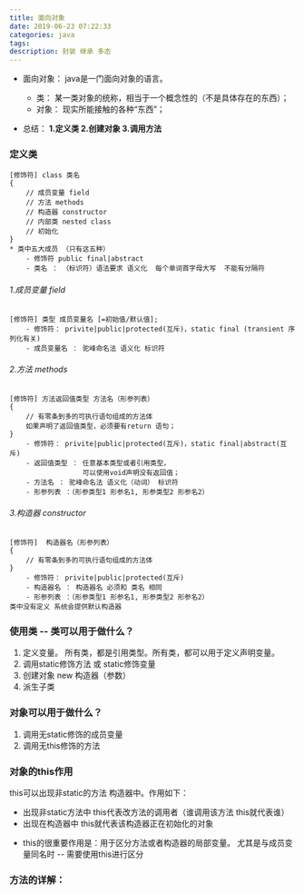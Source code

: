 ```yaml
---
title: 面向对象
date: 2019-06-23 07:22:33
categories: java
tags:
description: 封装 继承 多态
---
```


* 面向对象： java是一门面向对象的语言。
   - 类： 某一类对象的统称，相当于一个概念性的（不是具体存在的东西）；
   - 对象： 现实所能接触的各种“东西”；

* 总结： **1.定义类  2.创建对象  3.调用方法**

### 定义类
```
[修饰符] class 类名
{
    // 成员变量 field
    // 方法 methods
    // 构造器 constructor
    // 内部类 nested class
    // 初始化
}
* 类中五大成员 （只有这五种）
    - 修饰符 public final|abstract 
    - 类名 ： （标识符）语法要求 语义化  每个单词首字母大写  不能有分隔符
```

###### 1.成员变量 field
```
[修饰符] 类型 成员变量名 [=初始值/默认值];
    - 修饰符： privite|public|protected(互斥)，static final (transient 序列化有关)
    - 成员变量名 ： 驼峰命名法 语义化 标识符
```

###### 2.方法 methods
```
[修饰符] 方法返回值类型 方法名（形参列表）
{
    // 有零条到多的可执行语句组成的方法体
    如果声明了返回值类型，必须要有return 语句；
}
    - 修饰符： privite|public|protected(互斥)，static final|abstract(互斥)
    - 返回值类型 ： 任意基本类型或者引用类型，
                  可以使用void声明没有返回值；
    - 方法名 ： 驼峰命名法 语义化（动词） 标识符
    - 形参列表 ：（形参类型1 形参名1, 形参类型2 形参名2）
```

###### 3.构造器 constructor
```
[修饰符]  构造器名（形参列表）
{
    // 有零条到多的可执行语句组成的方法体
}
    - 修饰符： privite|public|protected(互斥)
    - 构造器名 ： 构造器名 必须和 类名 相同
    - 形参列表 ：（形参类型1 形参名1, 形参类型2 形参名2）
类中没有定义 系统会提供默认构造器
```

### 使用类 -- 类可以用于做什么？
1. 定义变量。
所有类，都是引用类型。所有类，都可以用于定义声明变量。
2. 调用static修饰方法 或 static修饰变量
3. 创建对象
new 构造器（参数）
4. 派生子类

### 对象可以用于做什么？
1. 调用无static修饰的成员变量
2. 调用无this修饰的方法

### 对象的this作用
this可以出现非static的方法 构造器中。作用如下：
  - 出现非static方法中 this代表改方法的调用者（谁调用该方法 this就代表谁）
  - 出现在构造器中 this就代表该构造器正在初始化的对象

  * this的很重要作用是：用于区分方法或者构造器的局部变量。
  尤其是与成员变量同名时 -- 需要使用this进行区分

### 方法的详解：